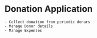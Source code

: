 # Donation Application
	- Collect donation from periodic donars
	- Manage Donor details
	- Manage Expenses
